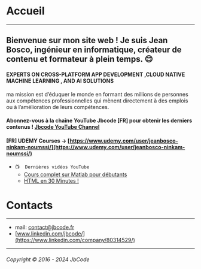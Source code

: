 
# Accueil
---
## Bienvenue sur mon site web ! Je suis Jean Bosco, ingénieur en informatique, créateur de contenu et formateur à plein temps. 😊
#### EXPERTS ON CROSS-PLATFORM APP DEVELOPMENT ,CLOUD NATIVE MACHINE LEARNING , AND AI SOLUTIONS


ma mission est d’éduquer le monde en formant des millions de personnes aux compétences professionnelles qui mènent directement à des emplois ou à l’amélioration de leurs compétences.

#### Abonnez-vous à la chaîne YouTube Jbcode [FR] pour obtenir les derniers contenus ! [Jbcode YouTube Channel ](https://www.youtube.com/@JbCode)
#### [FR] UDEMY Courses -> [https://www.udemy.com/user/jeanbosco-ninkam-noumssi/](https://www.udemy.com/user/jeanbosco-ninkam-noumssi/)

* `📺  Dernières vidéos YouTube`
  * [Cours complet sur Matlab pour débutants](https://youtu.be/kKdRgZLVxuQ)
  * [HTML en 30 Minutes !](https://youtu.be/7t60VCmY7bQ)



# Contacts
---
  * mail: contact@jbcode.fr
  * [www.linkedin.com/jbcode/](https://www.linkedin.com/company/80314529/)




---
######  Copyright &copy; 2016 - 2024 JbCode
